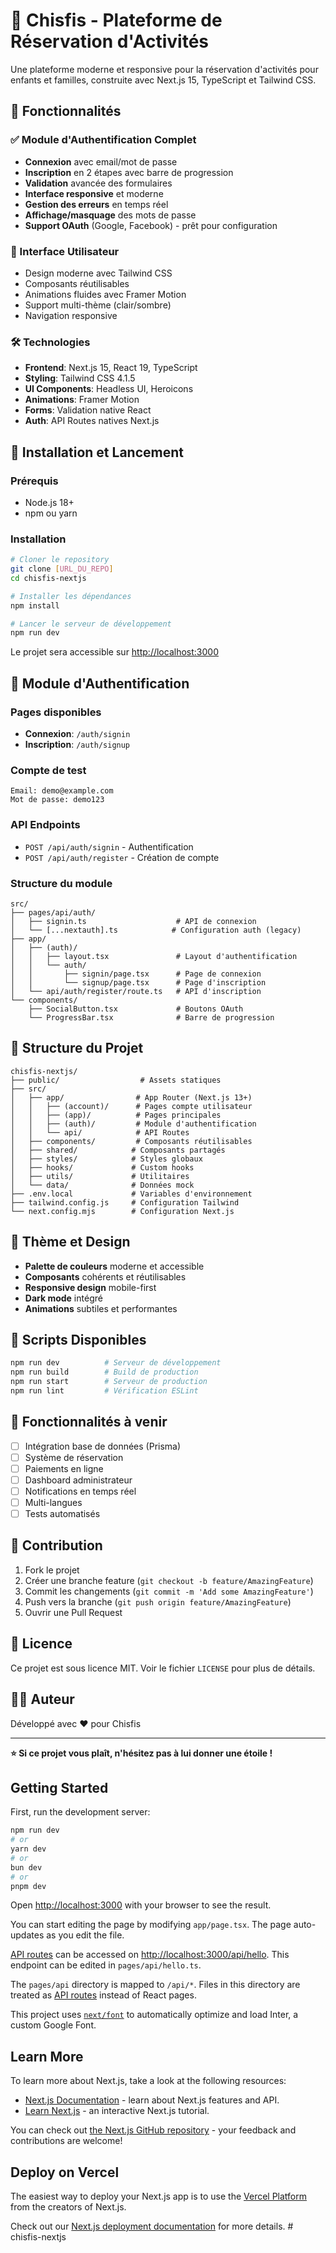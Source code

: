 # 🚀 Chisfis - Plateforme de Réservation d'Activités

Une plateforme moderne et responsive pour la réservation d'activités pour enfants et familles, construite avec Next.js 15, TypeScript et Tailwind CSS.

## 🎯 Fonctionnalités

### ✅ Module d'Authentification Complet
- **Connexion** avec email/mot de passe
- **Inscription** en 2 étapes avec barre de progression
- **Validation** avancée des formulaires
- **Interface responsive** et moderne
- **Gestion des erreurs** en temps réel
- **Affichage/masquage** des mots de passe
- **Support OAuth** (Google, Facebook) - prêt pour configuration

### 🎨 Interface Utilisateur
- Design moderne avec Tailwind CSS
- Composants réutilisables
- Animations fluides avec Framer Motion
- Support multi-thème (clair/sombre)
- Navigation responsive

### 🛠️ Technologies

- **Frontend**: Next.js 15, React 19, TypeScript
- **Styling**: Tailwind CSS 4.1.5
- **UI Components**: Headless UI, Heroicons
- **Animations**: Framer Motion
- **Forms**: Validation native React
- **Auth**: API Routes natives Next.js

## 🚀 Installation et Lancement

### Prérequis
- Node.js 18+ 
- npm ou yarn

### Installation

```bash
# Cloner le repository
git clone [URL_DU_REPO]
cd chisfis-nextjs

# Installer les dépendances
npm install

# Lancer le serveur de développement
npm run dev
```

Le projet sera accessible sur [http://localhost:3000](http://localhost:3000)

## 🔐 Module d'Authentification

### Pages disponibles

- **Connexion**: `/auth/signin`
- **Inscription**: `/auth/signup`

### Compte de test

```
Email: demo@example.com
Mot de passe: demo123
```

### API Endpoints

- `POST /api/auth/signin` - Authentification
- `POST /api/auth/register` - Création de compte

### Structure du module

```
src/
├── pages/api/auth/
│   ├── signin.ts                    # API de connexion
│   └── [...nextauth].ts            # Configuration auth (legacy)
├── app/
│   ├── (auth)/
│   │   ├── layout.tsx               # Layout d'authentification
│   │   └── auth/
│   │       ├── signin/page.tsx      # Page de connexion
│   │       └── signup/page.tsx      # Page d'inscription
│   └── api/auth/register/route.ts   # API d'inscription
└── components/
    ├── SocialButton.tsx             # Boutons OAuth
    └── ProgressBar.tsx              # Barre de progression
```

## 📁 Structure du Projet

```
chisfis-nextjs/
├── public/                  # Assets statiques
├── src/
│   ├── app/                # App Router (Next.js 13+)
│   │   ├── (account)/      # Pages compte utilisateur
│   │   ├── (app)/          # Pages principales
│   │   ├── (auth)/         # Module d'authentification
│   │   └── api/            # API Routes
│   ├── components/         # Composants réutilisables
│   ├── shared/            # Composants partagés
│   ├── styles/            # Styles globaux
│   ├── hooks/             # Custom hooks
│   ├── utils/             # Utilitaires
│   └── data/              # Données mock
├── .env.local             # Variables d'environnement
├── tailwind.config.js     # Configuration Tailwind
└── next.config.mjs        # Configuration Next.js
```

## 🎨 Thème et Design

- **Palette de couleurs** moderne et accessible
- **Composants** cohérents et réutilisables
- **Responsive design** mobile-first
- **Dark mode** intégré
- **Animations** subtiles et performantes

## 🔧 Scripts Disponibles

```bash
npm run dev          # Serveur de développement
npm run build        # Build de production
npm run start        # Serveur de production
npm run lint         # Vérification ESLint
```

## 🌟 Fonctionnalités à venir

- [ ] Intégration base de données (Prisma)
- [ ] Système de réservation
- [ ] Paiements en ligne
- [ ] Dashboard administrateur
- [ ] Notifications en temps réel
- [ ] Multi-langues
- [ ] Tests automatisés

## 🤝 Contribution

1. Fork le projet
2. Créer une branche feature (`git checkout -b feature/AmazingFeature`)
3. Commit les changements (`git commit -m 'Add some AmazingFeature'`)
4. Push vers la branche (`git push origin feature/AmazingFeature`)
5. Ouvrir une Pull Request

## 📝 Licence

Ce projet est sous licence MIT. Voir le fichier `LICENSE` pour plus de détails.

## 👨‍💻 Auteur

Développé avec ❤️ pour Chisfis

---

**⭐ Si ce projet vous plaît, n'hésitez pas à lui donner une étoile !**

## Getting Started

First, run the development server:

```bash
npm run dev
# or
yarn dev
# or
bun dev
# or
pnpm dev
```

Open [http://localhost:3000](http://localhost:3000) with your browser to see the result.

You can start editing the page by modifying `app/page.tsx`. The page auto-updates as you edit the file.

[API routes](https://nextjs.org/docs/api-routes/introduction) can be accessed on [http://localhost:3000/api/hello](http://localhost:3000/api/hello). This endpoint can be edited in `pages/api/hello.ts`.

The `pages/api` directory is mapped to `/api/*`. Files in this directory are treated as [API routes](https://nextjs.org/docs/api-routes/introduction) instead of React pages.

This project uses [`next/font`](https://nextjs.org/docs/basic-features/font-optimization) to automatically optimize and load Inter, a custom Google Font.

## Learn More

To learn more about Next.js, take a look at the following resources:

- [Next.js Documentation](https://nextjs.org/docs) - learn about Next.js features and API.
- [Learn Next.js](https://nextjs.org/learn) - an interactive Next.js tutorial.

You can check out [the Next.js GitHub repository](https://github.com/vercel/next.js/) - your feedback and contributions are welcome!

## Deploy on Vercel

The easiest way to deploy your Next.js app is to use the [Vercel Platform](https://vercel.com/new?utm_medium=default-template&filter=next.js&utm_source=create-next-app&utm_campaign=create-next-app-readme) from the creators of Next.js.

Check out our [Next.js deployment documentation](https://nextjs.org/docs/deployment) for more details.
#   c h i s f i s - n e x t j s 
 
 
